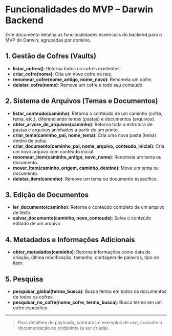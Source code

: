 # Funcionalidades do MVP – Darwin Backend

Este documento detalha as funcionalidades essenciais do backend para o MVP do Darwin, agrupadas por domínio.

## 1. Gestão de Cofres (Vaults)
- **listar_cofres()**: Retorna todos os cofres existentes.
- **criar_cofre(nome)**: Cria um novo cofre na raiz.
- **renomear_cofre(nome_antigo, nome_novo)**: Renomeia um cofre.
- **deletar_cofre(nome)**: Remove um cofre e todo seu conteúdo.

## 2. Sistema de Arquivos (Temas e Documentos)
- **listar_conteudo(caminho)**: Retorna o conteúdo de um caminho (cofre, tema, etc.), diferenciando temas (pastas) e documentos (arquivos).
- **obter_arvore_de_arquivos(caminho)**: Retorna toda a estrutura de pastas e arquivos aninhados a partir de um ponto.
- **criar_tema(caminho_pai, nome_tema)**: Cria uma nova pasta (tema) dentro de outra.
- **criar_documento(caminho_pai, nome_arquivo, conteudo_inicial)**: Cria um novo arquivo com conteúdo inicial.
- **renomear_item(caminho_antigo, novo_nome)**: Renomeia um tema ou documento.
- **mover_item(caminho_origem, caminho_destino)**: Move um tema ou documento.
- **deletar_item(caminho)**: Remove um tema ou documento específico.

## 3. Edição de Documentos
- **ler_documento(caminho)**: Retorna o conteúdo completo de um arquivo de texto.
- **salvar_documento(caminho, novo_conteudo)**: Salva o conteúdo editado de um arquivo.

## 4. Metadados e Informações Adicionais
- **obter_metadados(caminho)**: Retorna informações como data de criação, última modificação, tamanho, contagem de palavras, tipo de item.

## 5. Pesquisa
- **pesquisar_global(termo_busca)**: Busca termo em todos os documentos de todos os cofres.
- **pesquisar_no_cofre(nome_cofre, termo_busca)**: Busca termo em um cofre específico.

---

> Para detalhes de payloads, contratos e exemplos de uso, consulte a documentação de endpoints (a ser criada).
